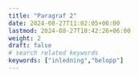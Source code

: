 ```yaml
---
title: "Paragraf 2"
date: 2024-08-27T11:02:05+06:00
lastmod: 2024-08-27T10:42:26+06:00
weight: 2
draft: false
# search related keywords
keywords: ["inledning","belopp"]
---
```

